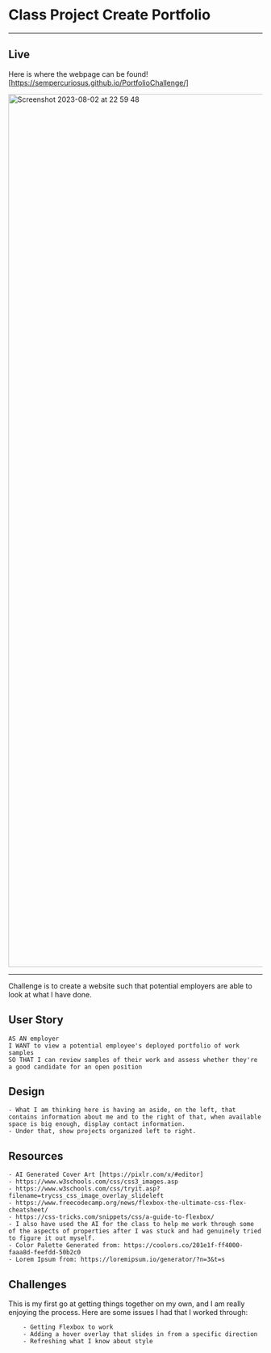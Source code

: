 # Class Project Create Portfolio

---

## Live
Here is where the webpage can be found! [https://sempercuriosus.github.io/PortfolioChallenge/]


<img width="1728" alt="Screenshot 2023-08-02 at 22 59 48" src="https://github.com/sempercuriosus/PortfolioChallenge/assets/31829327/abd7bf86-2641-4a6f-a77a-e82a35a9c649">

---

Challenge is to create a website such that potential employers are able to look at what I have done.

## User Story

```
AS AN employer
I WANT to view a potential employee's deployed portfolio of work samples
SO THAT I can review samples of their work and assess whether they're a good candidate for an open position
```

## Design

    - What I am thinking here is having an aside, on the left, that contains information about me and to the right of that, when available space is big enough, display contact information.
    - Under that, show projects organized left to right.

## Resources

    - AI Generated Cover Art [https://pixlr.com/x/#editor]
    - https://www.w3schools.com/css/css3_images.asp
    - https://www.w3schools.com/css/tryit.asp?filename=trycss_css_image_overlay_slideleft
    - https://www.freecodecamp.org/news/flexbox-the-ultimate-css-flex-cheatsheet/
    - https://css-tricks.com/snippets/css/a-guide-to-flexbox/
    - I also have used the AI for the class to help me work through some of the aspects of properties after I was stuck and had genuinely tried to figure it out myself.
    - Color Palette Generated from: https://coolors.co/201e1f-ff4000-faaa8d-feefdd-50b2c0
    - Lorem Ipsum from: https://loremipsum.io/generator/?n=3&t=s

## Challenges

This is my first go at getting things together on my own, and I am really enjoying the process. Here are some issues I had that I worked through:

        - Getting Flexbox to work
        - Adding a hover overlay that slides in from a specific direction
        - Refreshing what I know about style

